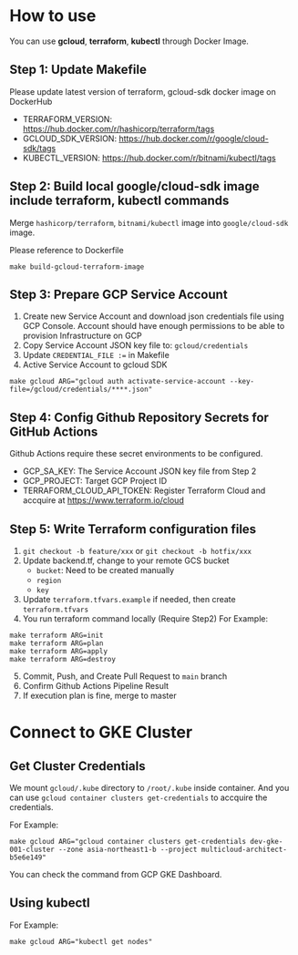# How to use
You can use **gcloud**, **terraform**, **kubectl** through Docker Image.

## Step 1: Update Makefile
Please update latest version of terraform, gcloud-sdk docker image on DockerHub
* TERRAFORM_VERSION: https://hub.docker.com/r/hashicorp/terraform/tags
* GCLOUD_SDK_VERSION: https://hub.docker.com/r/google/cloud-sdk/tags
* KUBECTL_VERSION: https://hub.docker.com/r/bitnami/kubectl/tags

## Step 2: Build local google/cloud-sdk image include terraform, kubectl commands
Merge `hashicorp/terraform`, `bitnami/kubectl` image into `google/cloud-sdk` image.

Please reference to Dockerfile

```
make build-gcloud-terraform-image
```


## Step 3: Prepare GCP Service Account

1. Create new Service Account and download json credentials file using GCP Console. Account should have enough permissions to be able to provision Infrastructure on GCP
2. Copy Service Account JSON key file to: `gcloud/credentials`
3. Update `CREDENTIAL_FILE :=` in Makefile
4. Active Service Account to gcloud SDK
```
make gcloud ARG="gcloud auth activate-service-account --key-file=/gcloud/credentials/****.json"
```

## Step 4: Config Github Repository Secrets for GitHub Actions
Github Actions require these secret environments to be configured.
- GCP_SA_KEY: The Service Account JSON key file from Step 2
- GCP_PROJECT: Target GCP Project ID
- TERRAFORM_CLOUD_API_TOKEN: Register Terraform Cloud and accquire at https://www.terraform.io/cloud

## Step 5: Write Terraform configuration files
1. `git checkout -b feature/xxx` or `git checkout -b hotfix/xxx`
2. Update backend.tf, change to your remote GCS bucket
	* `bucket`: Need to be created manually
	* `region`
	* `key`
3. Update `terraform.tfvars.example` if needed, then create `terraform.tfvars`
4. You run terraform command locally (Require Step2)
For Example:
```
make terraform ARG=init
make terraform ARG=plan
make terraform ARG=apply
make terraform ARG=destroy
```
5. Commit, Push, and Create Pull Request to `main` branch
6. Confirm Github Actions Pipeline Result
7. If execution plan is fine, merge to master


# Connect to GKE Cluster

## Get Cluster Credentials
We mount `gcloud/.kube` directory to `/root/.kube` inside container.
And you can use `gcloud container clusters get-credentials` to accquire the credentials.

For Example:
```
make gcloud ARG="gcloud container clusters get-credentials dev-gke-001-cluster --zone asia-northeast1-b --project multicloud-architect-b5e6e149"
```
You can check the command from GCP GKE Dashboard.

## Using kubectl
For Example:
```
make gcloud ARG="kubectl get nodes"
```

